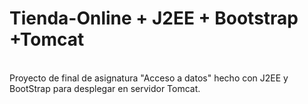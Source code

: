 # Tienda-Online + J2EE + Bootstrap +Tomcat
<br>
Proyecto de final de asignatura "Acceso a datos" hecho con J2EE y BootStrap para desplegar en servidor Tomcat.


